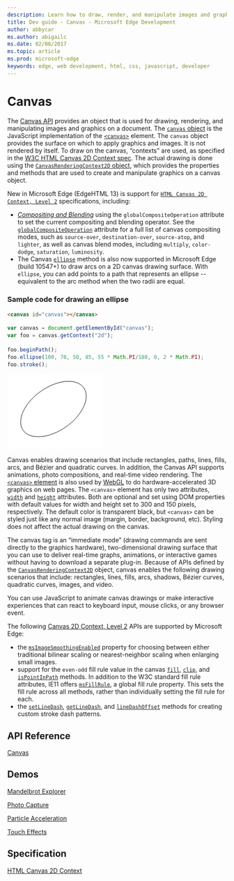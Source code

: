 ```yaml
---
description: Learn how to draw, render, and manipulate images and graphics on a document with the Canvas API.
title: Dev guide - Canvas - Microsoft Edge Development
author: abbycar
ms.author: abigailc
ms.date: 02/08/2017
ms.topic: article
ms.prod: microsoft-edge
keywords: edge, web development, html, css, javascript, developer
---
```


# Canvas

The [Canvas API](https://msdn.microsoft.com/library/hh771733) provides an object that is used for drawing, rendering, and manipulating images and graphics on a document. The [`canvas` object](https://msdn.microsoft.com/library/ff975062) is the JavaScript implementation of the [`<canvas>`](https://msdn.microsoft.com/library/ff975062) element. The `canvas` object provides the surface on which to apply graphics and images. It is not rendered by itself. To draw on the canvas, “contexts” are used, as specified in the [W3C HTML Canvas 2D Context spec](https://www.w3.org/TR/2dcontext/). The actual drawing is done using the [`CanvasRenderingContext2D` object](https://msdn.microsoft.com/library/ff975057), which provides the properties and methods that are used to create and manipulate graphics on a canvas object.

New in Microsoft Edge (EdgeHTML 13) is support for [`HTML Canvas 2D Context, Level 2`](https://www.w3.org/TR/2dcontext/) specifications, including:

-  [*Compositing and Blending*](http://dev.w3.org/fxtf/compositing-1/#canvascompositingandblending) using the `globalCompositeOperation` attribute to set the current compositing and blending operator. See the [`globalCompositeOperation`](https://msdn.microsoft.com/library/ff974909) attribute for a full list of canvas compositing modes, such as `source-over`, `destination-over`, `source-atop`, and `lighter`, as well as canvas blend modes, including `multiply`, `color-dodge`, `saturation`, `luminosity`. 
-  The Canvas [`ellipse`](https://msdn.microsoft.com/library/mt574719) method is also now supported in Microsoft Edge (build 10547+) to draw arcs on a 2D canvas drawing surface. With `ellipse`, you can add points to a path that represents an ellipse -- equivalent to the arc method when the two radii are equal. 

### Sample code for drawing an ellipse

```HTML
<canvas id="canvas"></canvas>
```

```Javascript
var canvas = document.getElementById("canvas");
var foo = canvas.getContext("2d");

foo.beginPath();
foo.ellipse(100, 70, 50, 85, 55 * Math.PI/180, 0, 2 * Math.PI);
foo.stroke();
```
![Example of Canvas Ellipse method](./../media/ellipse.png)

Canvas enables drawing scenarios that include rectangles, paths, lines, fills, arcs, and Bézier and quadratic curves. In addition, the Canvas API supports animations, photo compositions, and real-time video rendering. The [`<canvas>` element](https://msdn.microsoft.com/library/ff975062) is also used by [WebGL](./WebGL.md) to do hardware-accelerated 3D graphics on web pages. The `<canvas>` element has only two attributes, [`width`](https://msdn.microsoft.com/library/ff974792) and [`height`](https://msdn.microsoft.com/library/ff974791) attributes. Both are optional and set using DOM properties with default values for width and height set to 300 and 150 pixels, respectively. The default color is transparent black, but `<canvas>` can be styled just like any normal image (margin, border, background, etc). Styling does not affect the actual drawing on the canvas.

The canvas tag is an “immediate mode” (drawing commands are sent directly to the graphics hardware), two-dimensional drawing surface that you can use to deliver real-time graphs, animations, or interactive games without having to download a separate plug-in. Because of APIs defined by the [`CanvasRenderingContext2D`](https://msdn.microsoft.com/library/ff975057) object, canvas enables the following drawing scenarios that include: rectangles, lines, fills, arcs, shadows, Bézier curves, quadratic curves, images, and video. 

You can use JavaScript to animate canvas drawings or make interactive experiences that can react to keyboard input, mouse clicks, or any browser event.

The following [Canvas 2D Context, Level 2](http://go.microsoft.com/fwlink/p/?LinkID=690352) APIs are supported by Microsoft Edge:

-   the [`msImageSmoothingEnabled`](https://msdn.microsoft.com/library/dn265062) property for choosing between either traditional bilinear scaling or nearest-neighbor scaling when enlarging small images.
-   support for the `even-odd` fill rule value in the canvas [`fill`](https://msdn.microsoft.com/library/ff975415), [`clip`](https://msdn.microsoft.com/library/ff975408), and [`isPointInPath`](https://msdn.microsoft.com/library/ff975419) methods. In addition to the W3C standard fill rule attributes, IE11 offers [`msFillRule`](https://msdn.microsoft.com/library/dn265061), a global fill rule property. This sets the fill rule across all methods, rather than individually setting the fill rule for each.
-   the [`setLineDash`](https://msdn.microsoft.com/library/dn265063), [`getLineDash`](https://msdn.microsoft.com/library/dn265059), and [`lineDashOffset`](https://msdn.microsoft.com/library/dn265060) methods for creating custom stroke dash patterns.



## API Reference

[Canvas](https://msdn.microsoft.com/library/hh771733)

## Demos

[Mandelbrot Explorer](https://developer.microsoft.com/en-us/microsoft-edge/testdrive/demos/mandelbrot/)

[Photo Capture](https://developer.microsoft.com/en-us/microsoft-edge/testdrive/demos/photocapture/)

[Particle Acceleration](https://developer.microsoft.com/en-us/microsoft-edge/testdrive/demos/particleacceleration/)

[Touch Effects](https://developer.microsoft.com/en-us/microsoft-edge/testdrive/demos/toucheffects/)


## Specification

[HTML Canvas 2D Context](https://www.w3.org/TR/2dcontext/)
